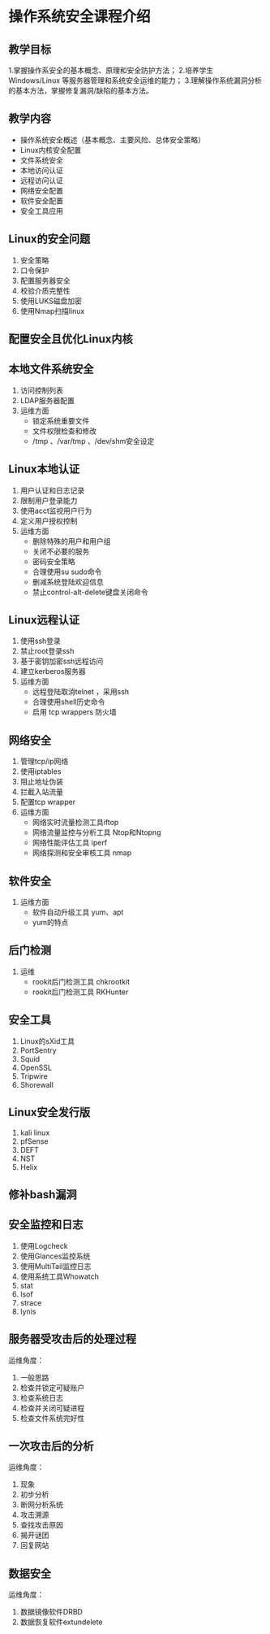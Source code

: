 # 操作系统安全课程介绍

## 教学目标

1.掌握操作系安全的基本概念、原理和安全防护方法；
2.培养学生 Windows/Linux 等服务器管理和系统安全运维的能力；
3.理解操作系统漏洞分析的基本方法，掌握修复漏洞/缺陷的基本方法。

## 教学内容

- 操作系统安全概述（基本概念、主要风险、总体安全策略）
- Linux内核安全配置
- 文件系统安全
- 本地访问认证
- 远程访问认证
- 网络安全配置
- 软件安全配置
- 安全工具应用

## Linux的安全问题

1. 安全策略
2. 口令保护
3. 配置服务器安全
4. 校验介质完整性
5. 使用LUKS磁盘加密
6. 使用Nmap扫描linux
   
## 配置安全且优化Linux内核

## 本地文件系统安全

1. 访问控制列表
2. LDAP服务器配置
3. 运维方面
    - 锁定系统重要文件
    - 文件权限检查和修改
    - /tmp 、/var/tmp 、/dev/shm安全设定 

## Linux本地认证

1. 用户认证和日志记录
2. 限制用户登录能力
3. 使用acct监视用户行为
4. 定义用户授权控制
5. 运维方面
    - 删除特殊的用户和用户组
    - 关闭不必要的服务
    - 密码安全策略
    - 合理使用su sudo命令
    - 删减系统登陆欢迎信息
    - 禁止control-alt-delete键盘关闭命令

## Linux远程认证

1. 使用ssh登录
2. 禁止root登录ssh
3. 基于密钥加密ssh远程访问
4. 建立kerberos服务器
5. 运维方面
    - 远程登陆取消telnet ，采用ssh
    - 合理使用shell历史命令
    - 启用 tcp wrappers 防火墙

## 网络安全

1. 管理tcp/ip网络
2. 使用iptables
3. 阻止地址伪装
4. 拦截入站流量
5. 配置tcp wrapper
6. 运维方面
    - 网络实时流量检测工具iftop
    - 网络流量监控与分析工具 Ntop和Ntopng
    - 网络性能评估工具 iperf
    - 网络探测和安全审核工具 nmap

## 软件安全
1. 运维方面
    - 软件自动升级工具 yum、apt
    - yum的特点
## 后门检测
1. 运维
    - rookit后门检测工具 chkrootkit
    - rookit后门检测工具 RKHunter

## 安全工具

1. Linux的sXid工具
2. PortSentry
3. Squid
4. OpenSSL
5. Tripwire
6. Shorewall

## Linux安全发行版

1. kali linux
2. pfSense
3. DEFT
4. NST
5. Helix

## 修补bash漏洞

## 安全监控和日志

1. 使用Logcheck
2. 使用Glances监控系统
3. 使用MultiTail监控日志
4. 使用系统工具Whowatch
5. stat
6. lsof
7. strace
8. lynis

## 服务器受攻击后的处理过程

运维角度：
1. 一般思路
2. 检查并锁定可疑账户
3. 检查系统日志
4. 检查并关闭可疑进程
5. 检查文件系统完好性

## 一次攻击后的分析
运维角度：
1. 现象
2. 初步分析
3. 断网分析系统
4. 攻击溯源
5. 查找攻击原因
6. 揭开谜团
7. 回复网站

## 数据安全

运维角度：
1. 数据镜像软件DRBD
2. 数据恢复软件extundelete
